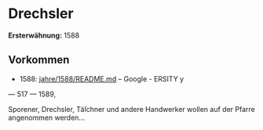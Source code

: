# Drechsler

**Ersterwähnung:** 1588

## Vorkommen
- 1588: [jahre/1588/README.md](../jahre/1588/README.md) – Google - ERSITY y


— 517 —
1589,

Sporener, Drechsler, Täſchner und andere Handwerker
wollen auf der Pfarre angenommen werden...
